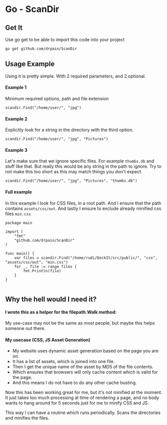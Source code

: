 # Go - ScanDir

## Get It
Use go get to be able to import this code into your project

```
go get github.com/drpain/ScanDir
```

## Usage Example
Using it is pretty simple. With  2 required parameters, and 2 optional.

#### Example 1
Minimum required options, path and file extension

```
scandir.Find("/home/user/", "jpg")
```


#### Example 2
Explicitly look for a string in the directory with the third option.
```
scandir.Find("/home/user/", "jpg", "Pictures")
```


#### Example 3
Let's make sure that we ignore specific files. For example ```thumbs.db``` and stuff like that. But really this would be any string in the path to ignore. Try to not make this too short as this may match things you don't expect.
```
scandir.Find("/home/user/", "jpg", "Pictures", "thumbs.db")
```


#### Full example
In this example I look for CSS files, in a root path. And I ensure that the path contains ```assets/css/out```. And lastly I ensure to exclude already minified css files ```min.css```
```
package main

import (
    "fmt"
    "github.com/drpain/ScanDir"
)

func main() {
    var files = scandir.Find("/home/rudi/DockIt/src/public/", "css", "assets/css/out", "min.css")
    for _, file := range files {
        fmt.Println(file)
    }
}


```

## Why the hell would I need it?
#### I wrote this as a helper for the filepath.Walk method:

My use-case may not be the same as most people, but maybe this helps someone out there.

#### My usecase (CSS, JS Asset Generation)
* My website uses dynamic asset generation based on the page you are on.
* It has a list of assets, which is joined into one file.
* Then I get the unique name of the asset by MD5 of the file contents.
* Which ensures that browsers will only cache content which is valid for the page.
* And this means I do not have to do any other cache busting.

Now this has been working great for me, but it's not minified at the moment. It just takes too much processing at time of rendering a page, and no body wants to hang around for 5 seconds just for me to minify CSS and JS.

This way I can have a routine which runs periodically. Scans the directories and minifies the files.

